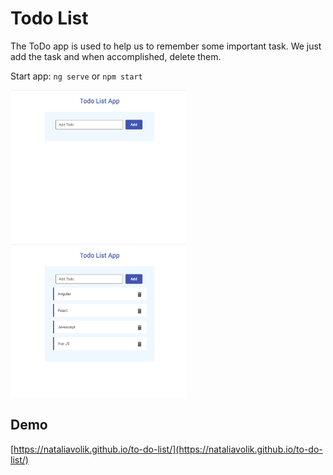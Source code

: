 # Todo List
The ToDo app is used to help us to remember some important task. We just add the task and when accomplished, delete them. 

Start app: `ng serve` or `npm start`

<a href="src/assets/img/list1.png"><img src="src/assets/img/list1.png" width="280" ></a>
<a href="src/assets/img/list2.png"><img src="src/assets/img/list2.png" width="280" ></a>

## Demo
[https://nataliavolik.github.io/to-do-list/](https://nataliavolik.github.io/to-do-list/)